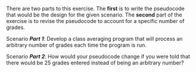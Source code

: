 There are two parts to this exercise.
The **first** is to write the pseudocode that would be the design for the given scenario.
The **second** part of the exercise is to revise the pseudocode to account for a specific number of grades.

Scenario ***Part 1***: Develop a class averaging program that will process an arbitrary number of grades each time the program is run.

Scenario ***Part 2***: How would your pseudocode change if you were told that there would be 25 grades entered instead of being an arbitrary number?
